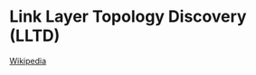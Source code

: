 # Link Layer Topology Discovery (LLTD)
[Wikipedia](https://en.wikipedia.org/wiki/Link_Layer_Topology_Discovery)
